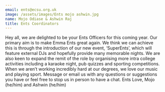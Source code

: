 ```yaml
---
email: ents@ecsu.org.uk
image: /assets/images/Ents mojo ashwin.jpg
name: Mojo Odiase & Ashwin Raj
title: Ents Coordinators
---
```


Hey all, we are delighted to be your Ents Officers for this coming year. Our primary aim is to make Emma Ents great again.
We think we can achieve this is through the introduction of our new event, ‘SuperEnts’, which will feature external DJs and hopefully provide many memorable nights.
We are also keen to expand the remit of the role by organising more intra college activities including a karaoke night, pub quizzes and sporting competitions.
When we aren’t working incredibly hard at our degrees, we love our music and playing sport.
Message or email us with any questions or suggestions you have or feel free to stop us in person to have a chat.
Ents Love, Mojo (he/him) and Ashwin (he/him)
